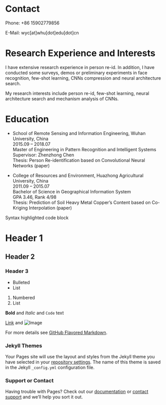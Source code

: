 # Contact

Phone: +86 15902779856<br>

E-Mail: wyc[at]whu[dot]edu[dot]cn

# Research Experience and Interests

I have extensive research experience in person re-id. In addition, I have conducted some surveys, demos or preliminary
experiments in face recognition, few-shot learning, CNNs compression and neural architecture search.<br>

My research interests include person re-id, few-shot learning, neural architecture search and mechanism analysis of
CNNs.

# Education
- School of Remote Sensing and Information Engineering, Wuhan University, China<br>
  2015.09 – 2018.07<br>
  Master of Engineering in Pattern Recognition and Intelligent Systems<br>
  Supervisor: Zhenzhong Chen<br>
  Thesis: Person Re-identification based on Convolutional Neural Networks (paper)<br>
  
- College of Resources and Environment, Huazhong Agricultural University, China<br>
  2011.09 – 2015.07<br>
  Bachelor of Science in Geographical Information System<br>
  GPA 3.46, Rank 4/98<br>
  Thesis: Prediction of Soil Heavy Metal Copper’s Content based on Co-Kriging Interpolation (paper)<br>

Syntax highlighted code block

# Header 1
## Header 2
### Header 3

- Bulleted
- List

1. Numbered
2. List

**Bold** and _Italic_ and `Code` text

[Link](url) and ![Image](src)


For more details see [GitHub Flavored Markdown](https://guides.github.com/features/mastering-markdown/).

### Jekyll Themes

Your Pages site will use the layout and styles from the Jekyll theme you have selected in your [repository settings](https://github.com/wang93/yichengwang.github.io/settings). The name of this theme is saved in the Jekyll `_config.yml` configuration file.

### Support or Contact

Having trouble with Pages? Check out our [documentation](https://help.github.com/categories/github-pages-basics/) or [contact support](https://github.com/contact) and we’ll help you sort it out.
